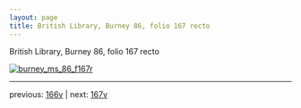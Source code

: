 ```yaml
---
layout: page
title: British Library, Burney 86, folio 167 recto
---
```


British Library, Burney 86, folio 167 recto

[![burney_ms_86_f167r](http://www.homermultitext.org/iipsrv?IIIF=/project/homer/pyramidal/deepzoom/bl/burney86imgs/v1/burney_ms_86_f167r.tif/full/800,/0/default.jpg)](http://www.homermultitext.org/ict2/?urn=urn:cite2:bl:burney86imgs.v1:burney_ms_86_f167r) 

---

previous:  [166v](../166v/) | next: [167v](../167v/)